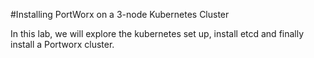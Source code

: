 #Installing PortWorx on a 3-node Kubernetes Cluster

In this lab,  we will explore the kubernetes set up, install etcd and finally install a Portworx cluster.
